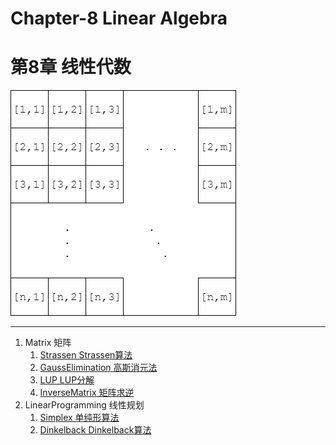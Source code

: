 # Chapter-8 Linear Algebra
# 第8章 线性代数

![Matrix.png](res/Matrix.png)

--------

1. Matrix 矩阵
    1. [Strassen Strassen算法](Matrix/Strassen/)
    2. [GaussElimination 高斯消元法](Matrix/GaussElimination/)
    3. [LUP LUP分解](Matrix/LUP/)
    4. [InverseMatrix 矩阵求逆](Matrix/InverseMatrix/)
2. LinearProgramming 线性规划
    1. [Simplex 单纯形算法](LinearProgramming/Simplex/)
    2. [Dinkelback Dinkelback算法](LinearProgramming/Dinkelback/)
